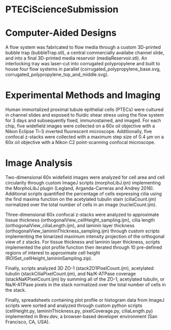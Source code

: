 # PTECiScienceSubmission

# Computer-Aided Designs

A flow system was fabricated to flow media through a custom 3D-printed bubble trap (bubbleTrap.stl), a central commercially availabe channel slide, and into a final 3D-printed media reservoir (mediaReservoir.stl). An interlocking tray was laser-cut into corrugated polypropylene and built to house four flow systems in parallel (corrugated_polypropylene_base.svg, corrugated_polypropylene_top_and_middle.svg).

# Experimental Methods and Imaging

Human immortalized proximal tubule epithelial cells (PTECs) were cultured in channel slides and exposed to fluidic shear stress using the flow system for 3 days and subsequently fixed, immunostained, and imaged. For each chip, five widefield images were collected on a 60x oil objective with a Nikon Eclipse Ti-S inverted fluorescent microscope. Additionally, five confocal z-stacks were collected with a maximum step size of 0.4 µm on a 60x oil objective with a Nikon C2 point-scanning confocal microscope. 

# Image Analysis

Two-dimensional 60x widefield images were analyzed for cell area and cell circularity through custom ImageJ scripts (morphoLibJ.ijm) implementing the MorphoLibJ plugin (Legland, Arganda-Carreras and Andrey 2016). Additional scripts quantified the percentage of cells expressing cilia using the find maxima function on the acetylated tubulin stain (ciliaCount.ijm) normalized over the total number of cells in an image (nucleiCount.ijm).  

Three-dimensional 60x confocal z-stacks were analyzed to approximate tissue thickness (orthogonalView_cellHeight_sampling.ijm), cilia length (orthogonalView_ciliaLength.ijm), and laminin layer thickness (orthogonalView_lamininThickness_sampling.ijm) through custom scripts implementing the binarized maximum intensity projection of the orthogonal view of z stacks. For tissue thickness and laminin layer thickness, scripts implemented the plot profile function then iterated through 10 pre-defined regions of interest to approximate cell height (ROISet_cellHeight_lamininSampling.zip). 

Finally, scripts analyzed 3D ZO-1 (stackZO1PixelCount.ijm), acetylated tubulin (stackCiliaPixelCount.ijm), and Na/K-ATPase coverage (stackNaKPixelCount.ijm) by summing all of the ZO-1, acetylated tubulin, or Na/K-ATPase pixels in the stack normalized over the total number of cells in the stack. 

Finally, spreadsheets containing plot profile or histogram data from ImageJ scripts were sorted and analyzed through custom python scripts (cellHeight.py, lamininThickness.py, pixelCoverage.py, ciliaLength.py) implemented in Brev.dev, a browser-based developer environment (San Francisco, CA, USA). 
